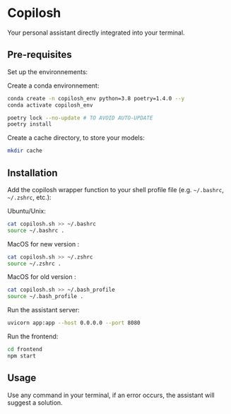 # Copilosh

Your personal assistant directly integrated into your terminal.

## Pre-requisites

Set up the environnements:

Create a conda environnement:
```bash
conda create -n copilosh_env python=3.8 poetry=1.4.0 --y
conda activate copilosh_env
```


```bash
poetry lock --no-update # TO AVOID AUTO-UPDATE
poetry install
```

Create a cache directory, to store your models:
    
```bash
mkdir cache
```

## Installation

Add the copilosh wrapper function to your shell profile file (e.g. `~/.bashrc`, `~/.zshrc`, etc.):

Ubuntu/Unix:
```bash
cat copilosh.sh >> ~/.bashrc
source ~/.bashrc .
```

MacOS for new version :
```bash
cat copilosh.sh >> ~/.zshrc
source ~/.zshrc .
```

MacOS for old version :
```bash
cat copilosh.sh >> ~/.bash_profile
source ~/.bash_profile .
```

Run the assistant server:

```bash
uvicorn app:app --host 0.0.0.0 --port 8080
```

Run the frontend:

```bash
cd frontend
npm start
```

## Usage

Use any command in your terminal, if an error occurs, the assistant will suggest a solution.